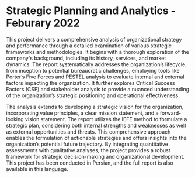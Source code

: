 # Strategic Planning and Analytics - Feburary 2022
This project delivers a comprehensive analysis of organizational strategy and performance through a detailed examination of various strategic frameworks and methodologies. It begins with a thorough exploration of the company's background, including its history, services, and market dynamics. The report systematically addresses the organization’s lifecycle, from inception to potential bureaucratic challenges, employing tools like Porter’s Five Forces and PESTEL analysis to evaluate internal and external factors impacting the organization. It further explores Critical Success Factors (CSF) and stakeholder analysis to provide a nuanced understanding of the organization’s strategic positioning and operational effectiveness.

The analysis extends to developing a strategic vision for the organization, incorporating value principles, a clear mission statement, and a forward-looking vision statement. The report utilizes the IEFE method to formulate a strategic plan, considering both internal strengths and weaknesses as well as external opportunities and threats. This comprehensive approach enables the formulation of actionable strategies and offers insights into the organization’s potential future trajectory. By integrating quantitative assessments with qualitative analyses, the project provides a robust framework for strategic decision-making and organizational development. This project has been conducted in Persian, and the full report is also available in this language.
